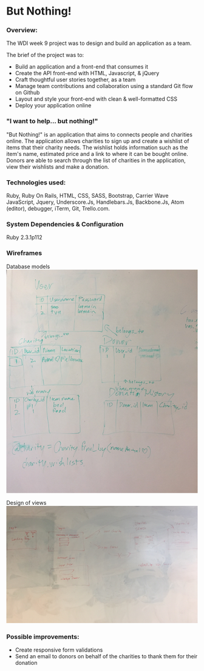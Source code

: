 # But Nothing!

### Overview:
The WDI week 9 project was to design and build an application as a team.

The brief of the project was to:
- Build an application and a front-end that consumes it
- Create the API front-end with HTML, Javascript, & jQuery
- Craft thoughtful user stories together, as a team
- Manage team contributions and collaboration using a standard Git flow on Github
- Layout and style your front-end with clean & well-formatted CSS
- Deploy your application online

### "I want to help... but nothing!"
"But Nothing!" is an application that aims to connects people and charities online. The application allows charities to sign up and create a wishlist of items that their charity needs. The wishlist holds information such as the item's name, estimated price and a link to where it can be bought online. Donors are able to search through the list of charities in the application, view their wishlists and make a donation.

### Technologies used:
Ruby, Ruby On Rails, HTML, CSS, SASS, Bootstrap, Carrier Wave JavaScript, Jquery, Underscore.Js, Handlebars.Js, Backbone.Js, Atom (editor), debugger, iTerm, Git, Trello.com.

### System Dependencies & Configuration
Ruby 2.3.1p112

### Wireframes

Database models
![alt text](./images/wireframes01.jpg "Wireframe-01")

Design of views
![alt text](./images/wireframes02.jpg "Wireframe-02")

### Possible improvements:
- Create responsive form validations
- Send an email to donors on behalf of the charities to thank them for their donation
